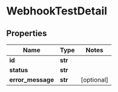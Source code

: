 # WebhookTestDetail

## Properties
Name | Type | Notes
------------ | ------------- | -------------
**id** | **str** | 
**status** | **str** | 
**error_message** | **str** | [optional] 



